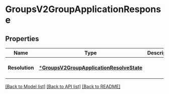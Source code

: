 # GroupsV2GroupApplicationResponse

## Properties
Name | Type | Description | Notes
------------ | ------------- | ------------- | -------------
**Resolution** | [***GroupsV2GroupApplicationResolveState**](GroupsV2.GroupApplicationResolveState.md) |  | [optional] [default to null]

[[Back to Model list]](../README.md#documentation-for-models) [[Back to API list]](../README.md#documentation-for-api-endpoints) [[Back to README]](../README.md)


